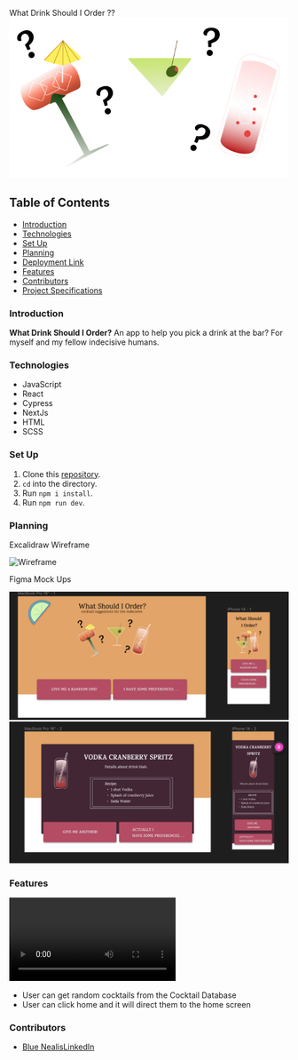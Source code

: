 What Drink Should I Order ??
![Cocktails](public/images/CocktailsMain.png)

## Table of Contents
- [Introduction](#introduction)
- [Technologies](#technologies)
- [Set Up](#set-up)
- [Planning](#planning)
- [Deployment Link](#deployment-link)
- [Features](#features)
- [Contributors](#contributors)
- [Project Specifications](#project-specifications)

### Introduction

**What Drink Should I Order?** An app to help you pick a drink at the bar? For myself and my fellow indecisive humans.

### Technologies
- JavaScript
- React
- Cypress
- NextJs
- HTML
- SCSS

### Set Up
1. Clone this [repository](https://github.com/BlueNealis/what-should-I-order).
2. `cd` into the directory.
3. Run `npm i install`.
4. Run `npm run dev`.

### Planning

Excalidraw Wireframe

![Wireframe](public/images/Which-Cocktail-wireframe.png)

Figma Mock Ups

![Dashboard](public/images/Dashboard.png)
![DetailPage](public/images/RandomCocktailPage.png)


### Features
![Cocktail](public/images/RandomCocktail.mov)
- User can get random cocktails from the Cocktail Database
- User can click home and it will direct them to the home screen

### Contributors
- [Blue Nealis](https://github.com/BlueNealis/)[LinkedIn](https://www.linkedin.com/in/blue-nealis/)
